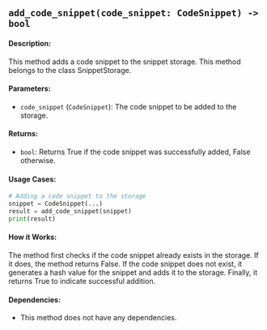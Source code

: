 ## `add_code_snippet(code_snippet: CodeSnippet) -> bool`

#### Description:
This method adds a code snippet to the snippet storage. This method belongs to the class SnippetStorage.

#### Parameters:
- `code_snippet` (`CodeSnippet`): The code snippet to be added to the storage.

#### Returns:
- `bool`: Returns True if the code snippet was successfully added, False otherwise.

#### Usage Cases:

```python
# Adding a code snippet to the storage
snippet = CodeSnippet(...)
result = add_code_snippet(snippet)
print(result)
```

#### How it Works:
The method first checks if the code snippet already exists in the storage. If it does, the method returns False. If the code snippet does not exist, it generates a hash value for the snippet and adds it to the storage. Finally, it returns True to indicate successful addition.

#### Dependencies:
- This method does not have any dependencies.